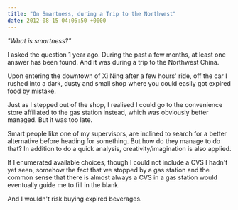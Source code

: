 ```yaml
---
title: "On Smartness, during a Trip to the Northwest"
date: 2012-08-15 04:06:50 +0000
---
```


*"What is smartness?"*

I asked the question 1 year ago. During the past a few months, at least one answer has been found. And it was during a trip to the Northwest China.

<!-- more -->

Upon entering the downtown of Xi Ning after a few hours' ride, off the car I rushed into a dark, dusty and small shop where you could easily got expired food by mistake.

Just as I stepped out of the shop, I realised I could go to the convenience store affiliated to the gas station instead, which was obviously better managed. But it was too late.

Smart people like one of my supervisors, are inclined to search for a better alternative before heading for something. But how do they manage to do that? In addition to do a quick analysis, creativity/imagination is also applied.

If I enumerated available choices, though I could not include a CVS I hadn't yet seen, somehow the fact that we stopped by a gas station and the common sense that there is almost always a CVS in a gas station would eventually guide me to fill in the blank.

And I wouldn't risk buying expired beverages. 